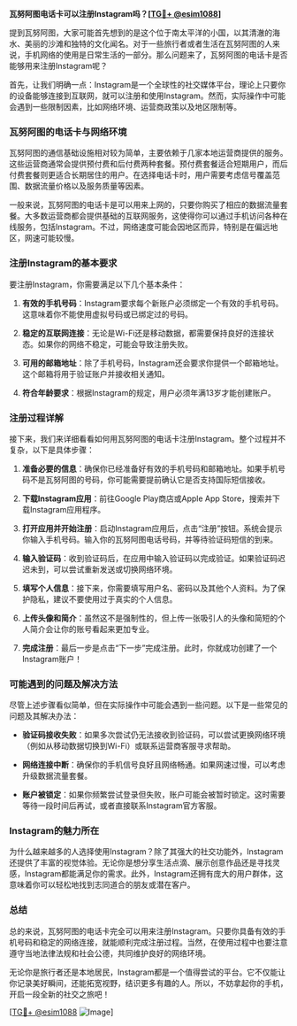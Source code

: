 **瓦努阿图电话卡可以注册Instagram吗？[[TG💪+ @esim1088](https://t.me/s/esim1088)]**

提到瓦努阿图，大家可能首先想到的是这个位于南太平洋的小国，以其清澈的海水、美丽的沙滩和独特的文化闻名。对于一些旅行者或者生活在瓦努阿图的人来说，手机网络的使用是日常生活的一部分。那么问题来了，瓦努阿图的电话卡是否能够用来注册Instagram呢？

首先，让我们明确一点：Instagram是一个全球性的社交媒体平台，理论上只要你的设备能够连接到互联网，就可以注册和使用Instagram。然而，实际操作中可能会遇到一些限制因素，比如网络环境、运营商政策以及地区限制等。

### 瓦努阿图的电话卡与网络环境

瓦努阿图的通信基础设施相对较为简单，主要依赖于几家本地运营商提供的服务。这些运营商通常会提供预付费和后付费两种套餐。预付费套餐适合短期用户，而后付费套餐则更适合长期居住的用户。在选择电话卡时，用户需要考虑信号覆盖范围、数据流量价格以及服务质量等因素。

一般来说，瓦努阿图的电话卡是可以用来上网的，只要你购买了相应的数据流量套餐。大多数运营商都会提供基础的互联网服务，这使得你可以通过手机访问各种在线服务，包括Instagram。不过，网络速度可能会因地区而异，特别是在偏远地区，网速可能较慢。

### 注册Instagram的基本要求

要注册Instagram，你需要满足以下几个基本条件：

1. **有效的手机号码**：Instagram要求每个新账户必须绑定一个有效的手机号码。这意味着你不能使用虚拟号码或已绑定过的号码。
   
2. **稳定的互联网连接**：无论是Wi-Fi还是移动数据，都需要保持良好的连接状态。如果你的网络不稳定，可能会导致注册失败。

3. **可用的邮箱地址**：除了手机号码，Instagram还会要求你提供一个邮箱地址。这个邮箱将用于验证账户并接收相关通知。

4. **符合年龄要求**：根据Instagram的规定，用户必须年满13岁才能创建账户。

### 注册过程详解

接下来，我们来详细看看如何用瓦努阿图的电话卡注册Instagram。整个过程并不复杂，以下是具体步骤：

1. **准备必要的信息**：确保你已经准备好有效的手机号码和邮箱地址。如果手机号码不是瓦努阿图的号码，你可能需要提前确认它是否支持国际短信接收。

2. **下载Instagram应用**：前往Google Play商店或Apple App Store，搜索并下载Instagram应用程序。

3. **打开应用并开始注册**：启动Instagram应用后，点击“注册”按钮。系统会提示你输入手机号码。输入你的瓦努阿图电话号码，并等待验证码短信的到来。

4. **输入验证码**：收到验证码后，在应用中输入验证码以完成验证。如果验证码迟迟未到，可以尝试重新发送或切换网络环境。

5. **填写个人信息**：接下来，你需要填写用户名、密码以及其他个人资料。为了保护隐私，建议不要使用过于真实的个人信息。

6. **上传头像和简介**：虽然这不是强制性的，但上传一张吸引人的头像和简短的个人简介会让你的账号看起来更加专业。

7. **完成注册**：最后一步是点击“下一步”完成注册。此时，你就成功创建了一个Instagram账户！

### 可能遇到的问题及解决方法

尽管上述步骤看似简单，但在实际操作中可能会遇到一些问题。以下是一些常见的问题及其解决办法：

- **验证码接收失败**：如果多次尝试仍无法接收到验证码，可以尝试更换网络环境（例如从移动数据切换到Wi-Fi）或联系运营商客服寻求帮助。

- **网络连接中断**：确保你的手机信号良好且网络畅通。如果网速过慢，可以考虑升级数据流量套餐。

- **账户被锁定**：如果你频繁尝试登录但失败，账户可能会被暂时锁定。这时需要等待一段时间后再试，或者直接联系Instagram官方客服。

### Instagram的魅力所在

为什么越来越多的人选择使用Instagram？除了其强大的社交功能外，Instagram还提供了丰富的视觉体验。无论你是想分享生活点滴、展示创意作品还是寻找灵感，Instagram都能满足你的需求。此外，Instagram还拥有庞大的用户群体，这意味着你可以轻松地找到志同道合的朋友或潜在客户。

### 总结

总的来说，瓦努阿图的电话卡完全可以用来注册Instagram。只要你具备有效的手机号码和稳定的网络连接，就能顺利完成注册过程。当然，在使用过程中也要注意遵守当地法律法规和社会公德，共同维护良好的网络环境。

无论你是旅行者还是本地居民，Instagram都是一个值得尝试的平台。它不仅能让你记录美好瞬间，还能拓宽视野，结识更多有趣的人。所以，不妨拿起你的手机，开启一段全新的社交之旅吧！

[[TG💪+ @esim1088](https://t.me/s/esim1088) ![Image](https://i.postimg.cc/4NQfJmqS/Snipaste-2025-05-13-00-14-12.png)]